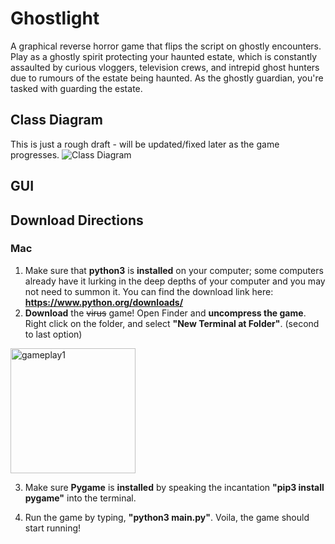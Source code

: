 # Ghostlight
A graphical reverse horror game that flips the script on ghostly encounters. Play as a ghostly spirit protecting your haunted estate, which is constantly assaulted by curious vloggers, television crews, and intrepid ghost hunters due to rumours of the estate being haunted. As the ghostly guardian, you're tasked with guarding the estate. 

## Class Diagram
This is just a rough draft - will be updated/fixed later as the game progresses.
![Class Diagram](https://github.com/akiaxin/Ghostlight/blob/main/img/classdiagram.png?raw=true)

## GUI

## Download Directions
### Mac
1. Make sure that **python3** is **installed** on your computer; some computers already have it lurking in the deep depths of your computer and you may not need to summon it. You can find the download link here: **https://www.python.org/downloads/**
2. **Download** the ~~virus~~ game! Open Finder and **uncompress the game**. Right click on the folder, and select **"New Terminal at Folder"**. (second to last option)
<img src="https://github.com/akiaxin/Ghostlight/blob/main/img/download2.png?raw=true" alt="gameplay1" width="200">

3. Make sure **Pygame** is **installed** by speaking the incantation **"pip3 install pygame"** into the terminal.
<!-- It'll take a few seconds to download- don't worry, waiting a few seconds won't kill you, tis just a blink of time that amounts to nothing in infinity's face.--->
4. Run the game by typing, **"python3 main.py"**. Voila, the game should start running!

<!--
### Credits
* Producer: me
* Designer: me
* Programmer: me
* Artist: me
* Sound Designer: me
* Tester: me
* Special Thanks: me, the voices in my head, and the pigeon egg

![Gameplay](https://github.com/akiaxin/ProgrammingPortfolio/blob/main/images/wordmaker.png?raw=true)

[Source Code](https://github.com/akiaxin/programming/blob/main/src/wordwizard.py)

--->
